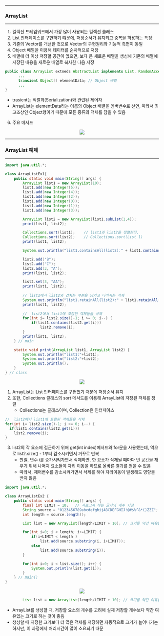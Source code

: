 -----
### ArrayList
-----
1. 컬렉션 프레임워크에서 가장 많이 사용되는 컬렉션 클래스
2. List 인터페이스를 구현하기 떄문에, 저장순서가 유지되고 중복을 허용하는 특징
3. 기존의 Vector를 개선한 것으로 Vector의 구현원리와 기능적 측면이 동일
4. Object 배열을 이용해 데이터를 순차적으로 저장
5. 배열에 더 이상 저장할 공간이 없으면, 보다 큰 새로운 배열을 생성해 기존의 배열에 저장된 내용을 새로운 배열로 복사한 다음 저장
```java
public class ArrayList extneds AbstractList implements List, RandomAccess, Cloneable, java.io.Serializable {
      ...
      transient Object[] elementData; // Object 배열
      ...
}
```
  - trasient는 직렬화(Serialization)와 관련된 제어자
  - ArrayList는 elementData라는 이름의 Object 배열을 멤버변수로 선언, 따라서 최고조상인 Object형이기 때문에 모든 종류의 객체를 담을 수 있음

6. 주요 메서드
<div align="center">
<img src="https://github.com/sooyounghan/Data-Base/assets/34672301/98f40b57-08bf-4f23-9b31-f7478a1d30a7">
</div>

-----
### ArrayList 예제
-----
```java
import java.util.*;

class ArrayListEx1{
	public static void main(String[] args) {
		ArrayList list1 = new ArrayList(10);
		list1.add(new Integer(5));
		list1.add(new Integer(4));
		list1.add(new Integer(2));
		list1.add(new Integer(0));
		list1.add(new Integer(1));
		list1.add(new Integer(3));

		ArrayList list2 = new ArrayList(list1.subList(1,4)); 
		print(list1, list2);

		Collections.sort(list1);	// list1과 list2을 정렬한다.
		Collections.sort(list2);	// Collections.sort(List l)
		print(list1, list2);

		System.out.println("list1.containsAll(list2):" + list1.containsAll(list2));

		list2.add("B");
		list2.add("C");
		list2.add(3, "A");
		print(list1, list2);

		list2.set(3, "AA");
		print(list1, list2);
		
		// list1에서 list2와 겹치는 부분을 남기고 나머지는 삭제
		System.out.println("list1.retainAll(list2):" + list1.retainAll(list2));	
		print(list1, list2);
		
		//  list2에서 list1에 포함된 객체들을 삭제
		for(int i= list2.size()-1; i >= 0; i--) {
			if(list1.contains(list2.get(i)))
				list2.remove(i);
		}
		print(list1, list2);
	} // main

	static void print(ArrayList list1, ArrayList list2) {
		System.out.println("list1:"+list1);
		System.out.println("list2:"+list2);
		System.out.println();		
	}
} // class
```
<div align="center">
<img src="https://github.com/sooyounghan/Data-Base/assets/34672301/bd879793-ced5-4984-8a54-05f8294b2a3d">
</div>

1. ArrayList는 List 인터페이스를 구현했기 때문에 저장순서 유지
2. 또한, Collections 클래스의 sort 메서드를 이용해 ArrayList에 저장된 객체를 정렬
   - Collections는 클래스이며, Collection은 인터페이스
```java
//  list2에서 list1에 포함된 객체들을 삭제
for(int i= list2.size()-1; i >= 0; i--) {
  if(list1.contains(list2.get(i)))
    list2.remove(i);
}
```
3. list2의 각 요소에 접근하기 위해 get(int index)메서드와 for문을 사용했는데, 역으로 list2.size() - 1부터 감소시키면서 거꾸로 반복
   - 만일, 변수 i를 증가시켜가면서 삭제하면, 한 요소가 삭제될 때마다 빈 공간을 채우기 위해 나머지 요소들이 자리 이동을 하므로 올바른 결과를 얻을 수 없음
   - 따라서, 제어변수를 감소시켜가면서 삭제를 해야 자리이동이 발생해도 영향을 받지 않음

```java
import java.util.*; 

class ArrayListEx2 { 
	public static void main(String[] args) { 
		final int LIMIT = 10;	// 자르고자 하는 글자의 개수 지정
		String source = "0123456789abcdefghijABCDEFGHIJ!@#$%^&*()ZZZ"; 
		int length = source.length(); 

		List list = new ArrayList(length/LIMIT + 10); // 크기를 약간 여유롭게 잡음

		for(int i=0; i < length; i+=LIMIT) { 
			if(i+LIMIT < length ) 
				list.add(source.substring(i, i+LIMIT)); 
			else 
				list.add(source.substring(i)); 
		} 

		for(int i=0; i < list.size(); i++) { 
			System.out.println(list.get(i)); 
		} 
	} // main()
} 
```
<div align="center">
<img src="https://github.com/sooyounghan/Data-Base/assets/34672301/3bd32a36-c8ea-4aaf-afe7-fe84831eb529">
</div>

```java
		List list = new ArrayList(length/LIMIT + 10); // 크기를 약간 여유롭게 잡음
```
  - ArrayList를 생성할 때, 저장할 요소의 개수를 고려해 실제 저장할 개수보다 약간 여유있는 크기로 하는 것이 좋음
  - 생성할 때 지정한 크기보다 더 많은 객체를 저장하면 자동적으로 크기가 늘어나기는 하지만, 이 과정에서 처리시간이 많이 소요되기 때문
